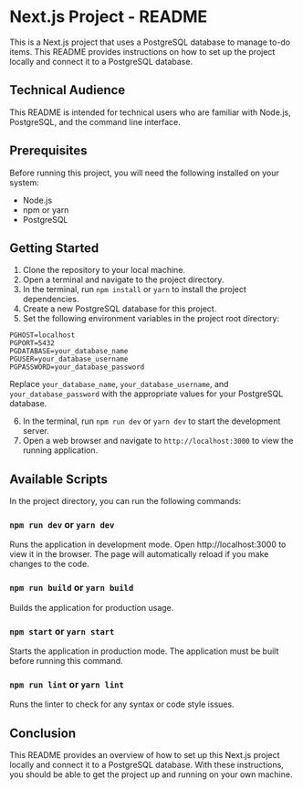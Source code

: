 # Next.js Project - README

This is a Next.js project that uses a PostgreSQL database to manage to-do items. This README provides instructions on how to set up the project locally and connect it to a PostgreSQL database.

## Technical Audience

This README is intended for technical users who are familiar with Node.js, PostgreSQL, and the command line interface.

## Prerequisites

Before running this project, you will need the following installed on your system:

- Node.js
- npm or yarn
- PostgreSQL

## Getting Started

1. Clone the repository to your local machine.
2. Open a terminal and navigate to the project directory.
3. In the terminal, run `npm install` or `yarn` to install the project dependencies.
4. Create a new PostgreSQL database for this project.
5. Set the following environment variables in the project root directory:

```
PGHOST=localhost
PGPORT=5432
PGDATABASE=your_database_name
PGUSER=your_database_username
PGPASSWORD=your_database_password
```

Replace `your_database_name`, `your_database_username`, and `your_database_password` with the appropriate values for your PostgreSQL database.

6. In the terminal, run `npm run dev` or `yarn dev` to start the development server.
7. Open a web browser and navigate to `http://localhost:3000` to view the running application.

## Available Scripts

In the project directory, you can run the following commands:

### `npm run dev` or `yarn dev`

Runs the application in development mode. Open http://localhost:3000 to view it in the browser. The page will automatically reload if you make changes to the code.

### `npm run build` or `yarn build`

Builds the application for production usage.

### `npm start` or `yarn start`

Starts the application in production mode. The application must be built before running this command.

### `npm run lint` or `yarn lint`

Runs the linter to check for any syntax or code style issues.

## Conclusion

This README provides an overview of how to set up this Next.js project locally and connect it to a PostgreSQL database. With these instructions, you should be able to get the project up and running on your own machine.